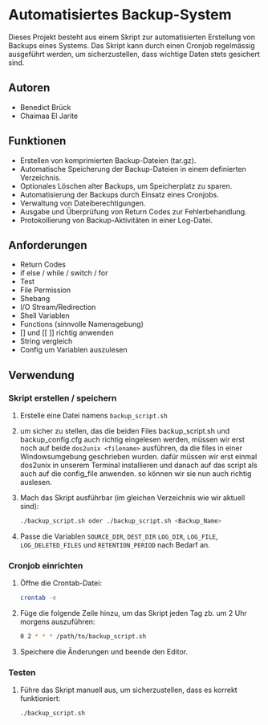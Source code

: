 # Automatisiertes Backup-System

Dieses Projekt besteht aus einem Skript zur automatisierten Erstellung von Backups eines Systems. Das Skript kann durch einen Cronjob regelmässig ausgeführt werden, um sicherzustellen, dass wichtige Daten stets gesichert sind.

## Autoren
- Benedict Brück
- Chaimaa El Jarite

## Funktionen
- Erstellen von komprimierten Backup-Dateien (tar.gz).
- Automatische Speicherung der Backup-Dateien in einem definierten Verzeichnis.
- Optionales Löschen alter Backups, um Speicherplatz zu sparen.
- Automatisierung der Backups durch Einsatz eines Cronjobs.
- Verwaltung von Dateiberechtigungen.
- Ausgabe und Überprüfung von Return Codes zur Fehlerbehandlung.
- Protokollierung von Backup-Aktivitäten in einer Log-Datei.

## Anforderungen
- Return Codes
- if else / while / switch / for
- Test
- File Permission
- Shebang
- I/O Stream/Redirection
- Shell Variablen
- Functions (sinnvolle Namensgebung)
- [] und [[ ]] richtig anwenden
- String  vergleich
- Config um Variablen auszulesen


## Verwendung

### Skript erstellen / speichern
1. Erstelle eine Datei namens `backup_script.sh` 

2. um sicher zu stellen, das die beiden Files backup_script.sh und backup_config.cfg auch richtig eingelesen werden, müssen wir erst noch auf beide 
    ```dos2unix <filename>```
ausführen, da die files in einer Windowsumgebung geschrieben wurden. dafür müssen wir erst einmal dos2unix in unserem Terminal installieren und danach auf das script als auch auf die config_file anwenden.
so können wir sie nun auch richtig auslesen.

2. Mach das Skript ausführbar (im gleichen Verzeichnis wie wir aktuell sind):

    ```bash
    ./backup_script.sh oder ./backup_script.sh <Backup_Name>
    ```

3. Passe die Variablen `SOURCE_DIR`, `DEST_DIR` `LOG_DIR`, `LOG_FILE`, `LOG_DELETED_FILES` und `RETENTION_PERIOD` nach Bedarf an.

### Cronjob einrichten

1. Öffne die Crontab-Datei:

    ```bash
    crontab -e
    ```

2. Füge die folgende Zeile hinzu, um das Skript jeden Tag zb. um 2 Uhr morgens auszuführen:

    ```bash
    0 2 * * * /path/to/backup_script.sh
    ```

3. Speichere die Änderungen und beende den Editor.

### Testen

1. Führe das Skript manuell aus, um sicherzustellen, dass es korrekt funktioniert:

    ```bash
    ./backup_script.sh
    ```


